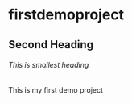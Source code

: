 # firstdemoproject

## Second Heading


###### This is smallest heading

This is my first demo project
